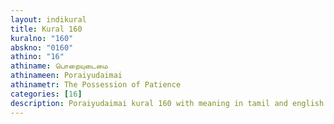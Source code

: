 ```yaml
---
layout: indikural
title: Kural 160
kuralno: "160"
abskno: "0160"
athino: "16"
athiname: பொறையுடைமை
athinameen: Poraiyudaimai
athinametr: The Possession of Patience
categories: [16]
description: Poraiyudaimai kural 160 with meaning in tamil and english 
---
```


